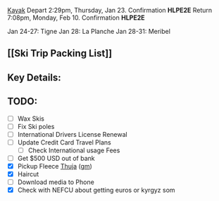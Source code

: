 [Kayak](https://www.kayak.com/trips/!BYobRsHVML0VOQ0A)
Depart 2:29pm, Thursday, Jan 23. Confirmation **HLPE2E**
Return 7:08pm, Monday, Feb 10. Confirmation **HLPE2E**

Jan 24-27: Tigne
Jan 28: La Planche
Jan 28-31: Meribel
## [[Ski Trip Packing List]]

## Key Details:

     
## TODO:
 - [ ] Wax Skis
 - [ ] Fix Ski poles
 - [ ] International Drivers License Renewal
 - [ ] Update Credit Card Travel Plans
	 - [ ] Check International usage Fees
 - [ ] Get $500 USD out of bank
 - [x] Pickup Fleece [Thuja](https://thujavt.com/) ([gm](https://maps.app.goo.gl/Hx9XLQ9WorbRqbpm8))
 - [x] Haircut
 - [ ] Download media to Phone
 - [x] Check with NEFCU about getting euros or kyrgyz som